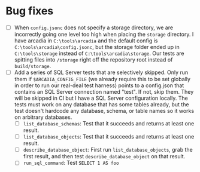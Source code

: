 # Bug fixes
- [ ] When `config.jsonc` does not specify a storage directory, we are incorrectly going one level too high when placing the `storage` directory. I have arcadia in `C:\tools\arcadia` and the default config is `C:\tools\arcadia\config.jsonc`, but the storage folder ended up in `C:\tools\storage` instead of `C:\tools\arcadia\storage`. Our tests are spitting files into `/storage` right off the repository root instead of `build/storage`.
- [ ] Add a series of SQL Server tests that are selectively skipped. Only run them if `$ARCADIA_CONFIG_FILE` (we already require this to be set globally in order to run our real-deal test harness) points to a config.json that contains an SQL Server connection named "test". If not, skip them. They will be skipped in CI but I have a SQL Server configuration locally. The tests must work on any database that has some tables already, but the test doesn't hardcode any database, schema, or table names so it works on arbitrary databases.
    - [ ] `list_database_schemas`: Test that it succeeds and returns at least one result.
    - [ ] `list_database_objects`: Test that it succeeds and returns at least one result.
    - [ ] `describe_database_object`: First run `list_database_objects`, grab the first result, and then test `describe_database_object` on that result.
    - [ ] `run_sql_command`: Test `SELECT 1 AS foo`
